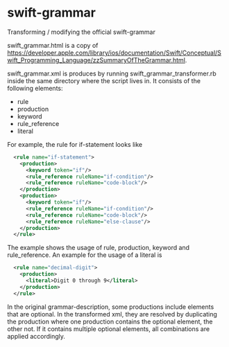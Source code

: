 # swift-grammar
Transforming / modifying the official swift-grammar

swift_grammar.html is a copy of https://developer.apple.com/library/ios/documentation/Swift/Conceptual/Swift_Programming_Language/zzSummaryOfTheGrammar.html.

swift_grammar.xml is produces by running swift_grammar_transformer.rb inside the same directory where the script lives in. It consists of the following elements:

* rule
* production
* keyword
* rule\_reference
* literal

For example, the rule for if-statement looks like

```xml
  <rule name="if-statement">
    <production>
      <keyword token="if"/>
      <rule_reference ruleName="if-condition"/>
      <rule_reference ruleName="code-block"/>
    </production>
    <production>
      <keyword token="if"/>
      <rule_reference ruleName="if-condition"/>
      <rule_reference ruleName="code-block"/>
      <rule_reference ruleName="else-clause"/>
    </production>
  </rule>
```

The example shows the usage of rule, production, keyword and rule\_reference. An example for the usage of a literal is

```xml
  <rule name="decimal-digit">
    <production>
      <literal>Digit 0 through 9</literal>
    </production>
  </rule>
```

In the original grammar-description, some productions include elements that are optional. In the transformed xml, they are resolved by duplicating the production where one production contains the optional element, the other not. If it contains multiple optional elements, all combinations are applied accordingly.